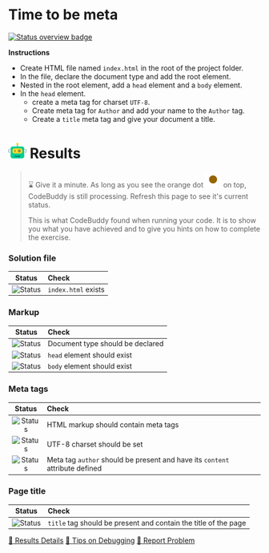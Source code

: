 # Time to be meta
[![Status overview badge](../../blob/badges/.github/badges/main/badge.svg)](#-results)


**Instructions**
* Create HTML file named `index.html` in the root of the project folder. 
* In the file, declare the document type  and add the root element.
* Nested in the root element, add a `head` element and a `body` element.
* In the `head` element.
    * create a meta tag for charset `UTF-8`.
    * Create meta tag for `Author` and add your name to the `Author` tag. 
    * Create a `title` meta tag and give your document a title.

[//]: # (autograding info start)
# <img src="https://github.com/DCI-EdTech/autograding-setup/raw/main/assets/bot-large.svg" alt="" data-canonical-src="https://github.com/DCI-EdTech/autograding-setup/raw/main/assets/bot-large.svg" height="31" /> Results
> ⌛ Give it a minute. As long as you see the orange dot ![processing](https://raw.githubusercontent.com/DCI-EdTech/autograding-setup/main/assets/processing.svg) on top, CodeBuddy is still processing. Refresh this page to see it's current status.
>
> This is what CodeBuddy found when running your code. It is to show you what you have achieved and to give you hints on how to complete the exercise.


### Solution file

|                 Status                  | Check                                                                                    |
| :-------------------------------------: | :--------------------------------------------------------------------------------------- |
| ![Status](../../blob/badges/.github/badges/main/status0.svg) | `index.html` exists |

### Markup

|                 Status                  | Check                                                                                    |
| :-------------------------------------: | :--------------------------------------------------------------------------------------- |
| ![Status](../../blob/badges/.github/badges/main/status1.svg) | Document type should be declared |
| ![Status](../../blob/badges/.github/badges/main/status2.svg) | `head` element should exist |
| ![Status](../../blob/badges/.github/badges/main/status3.svg) | `body` element should exist |

### Meta tags

|                 Status                  | Check                                                                                    |
| :-------------------------------------: | :--------------------------------------------------------------------------------------- |
| ![Status](../../blob/badges/.github/badges/main/status4.svg) | HTML markup should contain meta tags |
| ![Status](../../blob/badges/.github/badges/main/status5.svg) | UTF-8 charset should be set |
| ![Status](../../blob/badges/.github/badges/main/status6.svg) | Meta tag `author` should be present and have its `content` attribute defined |

### Page title

|                 Status                  | Check                                                                                    |
| :-------------------------------------: | :--------------------------------------------------------------------------------------- |
| ![Status](../../blob/badges/.github/badges/main/status7.svg) | `title` tag should be present and contain the title of the page |



[🔬 Results Details](../../actions)
[🐞 Tips on Debugging](https://github.com/DCI-EdTech/autograding-setup/wiki/How-to-work-with-CodeBuddy)
[📢 Report Problem](https://docs.google.com/forms/d/e/1FAIpQLSfS8wPh6bCMTLF2wmjiE5_UhPiOEnubEwwPLN_M8zTCjx5qbg/viewform?usp=pp_url&entry.652569746=UIB-boilerplate-head)


[//]: # (autograding info end)